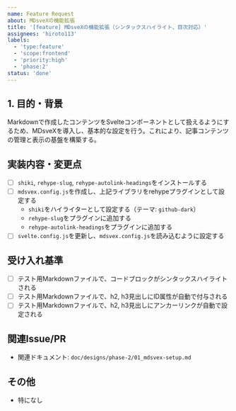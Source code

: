 ```yaml
---
name: Feature Request
about: MDsveXの機能拡張
title: '[feature] MDsveXの機能拡張（シンタックスハイライト、目次対応）'
assignees: 'hiroto113'
labels:
  - 'type:feature'
  - 'scope:frontend'
  - 'priority:high'
  - 'phase:2'
status: 'done'
---
```


## 1. 目的・背景
Markdownで作成したコンテンツをSvelteコンポーネントとして扱えるようにするため、MDsveXを導入し、基本的な設定を行う。これにより、記事コンテンツの管理と表示の基盤を構築する。

## 実装内容・変更点
- [ ] `shiki`, `rehype-slug`, `rehype-autolink-headings`をインストールする
- [ ] `mdsvex.config.js`を作成し、上記ライブラリをrehypeプラグインとして設定する
  - `shiki`をハイライターとして設定する（テーマ: `github-dark`）
  - `rehype-slug`をプラグインに追加する
  - `rehype-autolink-headings`をプラグインに追加する
- [ ] `svelte.config.js`を更新し、`mdsvex.config.js`を読み込むように設定する

## 受け入れ基準
- [ ] テスト用Markdownファイルで、コードブロックがシンタックスハイライトされる
- [ ] テスト用Markdownファイルで、h2, h3見出しにID属性が自動で付与される
- [ ] テスト用Markdownファイルで、h2, h3見出しにアンカーリンクが自動で設定される

## 関連Issue/PR
- 関連ドキュメント: `doc/designs/phase-2/01_mdsvex-setup.md`

## その他
- 特になし 